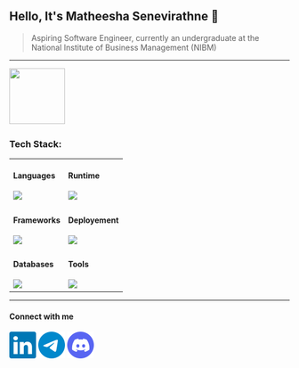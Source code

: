 ## Hello, It's Matheesha Senevirathne 👋

> Aspiring Software Engineer, currently an undergraduate at the National Institute of Business Management (NIBM)

---

<img src='https://tenor.com/view/ghostedvpn-hacker-cat-bongo-cat-keyboard-cat-hacker-gif-4373606555250453292.gif' height=100px width=100px>

### Tech Stack:

<table>
  <tr>
    <td>
      
#### Languages
<a href="https://skillicons.dev">
<img src='https://skillicons.dev/icons?i=html,css,js,java,cs,c,php,ts' height=40px height=40px>
</a>
    </td>
    <td>
      
#### Runtime
<a href="https://skillicons.dev">
  <img src='https://skillicons.dev/icons?i=nodejs,deno' height=40px height=40px>
</a>
    </td>
  </tr>
  <tr>
    <td>
      
#### Frameworks
<a href="https://skillicons.dev">
  <img src='https://skillicons.dev/icons?i=dotnet,express,react,tailwind' height=40px height=40px>
</a>
    </td>
    <td>
      
#### Deployement
<a href="https://skillicons.dev">
  <img src='https://skillicons.dev/icons?i=netlify,vercel' height=40px height=40px>
</a>
    </td>
  </tr>
  <tr>
    <td>
      
#### Databases
<a href="https://skillicons.dev">
  <img src='https://skillicons.dev/icons?i=html,firebase,supabase,postgres,mysql' height=40px height=40px>
</a>
    </td>
    <td>
      
#### Tools
<a href="https://skillicons.dev">
  <img src='https://skillicons.dev/icons?i=npm,vite,git,github,figma' height=40px height=40px>
</a>
    </td>
  </tr>
</table>

---

#### Connect with me
[![LinkedIn](https://raw.githubusercontent.com/CLorant/readme-social-icons/main/medium/filled/linkedin.svg)](https://linkedin.com/in/matheesha-ls)
[![Telegram](https://raw.githubusercontent.com/CLorant/readme-social-icons/main/medium/filled/telegram.svg)](https://t.me/ItsMatheesha)
[![WhatsApp](https://raw.githubusercontent.com/CLorant/readme-social-icons/main/medium/filled/discord.svg)](https://discord.com/users/itsmatheesha)
